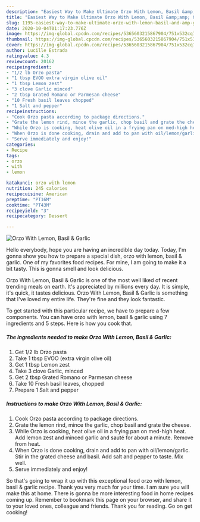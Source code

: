 ```yaml
---
description: "Easiest Way to Make Ultimate Orzo With Lemon, Basil &amp;amp; Garlic"
title: "Easiest Way to Make Ultimate Orzo With Lemon, Basil &amp;amp; Garlic"
slug: 1195-easiest-way-to-make-ultimate-orzo-with-lemon-basil-and-amp-garlic
date: 2020-10-04T01:17:23.776Z
image: https://img-global.cpcdn.com/recipes/5365603215867904/751x532cq70/orzo-with-lemon-basil-garlic-recipe-main-photo.jpg
thumbnail: https://img-global.cpcdn.com/recipes/5365603215867904/751x532cq70/orzo-with-lemon-basil-garlic-recipe-main-photo.jpg
cover: https://img-global.cpcdn.com/recipes/5365603215867904/751x532cq70/orzo-with-lemon-basil-garlic-recipe-main-photo.jpg
author: Lucille Estrada
ratingvalue: 4.3
reviewcount: 20162
recipeingredient:
- "1/2 lb Orzo pasta"
- "1 tbsp EVOO extra virgin olive oil"
- "1 tbsp Lemon zest"
- "3 clove Garlic minced"
- "2 tbsp Grated Romano or Parmesan cheese"
- "10 Fresh basil leaves chopped"
- "1 Salt and pepper"
recipeinstructions:
- "Cook Orzo pasta according to package directions."
- "Grate the lemon rind, mince the garlic, chop basil and grate the cheese."
- "While Orzo is cooking, heat olive oil in a frying pan on med-high heat. Add lemon zest and minced garlic and sauté for about a minute. Remove from heat."
- "When Orzo is done cooking, drain and add to pan with oil/lemon/garlic. Stir in the grated cheese and basil. Add salt and pepper to taste. Mix well."
- "Serve immediately and enjoy!"
categories:
- Recipe
tags:
- orzo
- with
- lemon

katakunci: orzo with lemon 
nutrition: 245 calories
recipecuisine: American
preptime: "PT16M"
cooktime: "PT43M"
recipeyield: "3"
recipecategory: Dessert

---
```



![Orzo With Lemon, Basil &amp; Garlic](https://img-global.cpcdn.com/recipes/5365603215867904/751x532cq70/orzo-with-lemon-basil-garlic-recipe-main-photo.jpg)

Hello everybody, hope you are having an incredible day today. Today, I'm gonna show you how to prepare a special dish, orzo with lemon, basil &amp; garlic. One of my favorites food recipes. For mine, I am going to make it a bit tasty. This is gonna smell and look delicious.

Orzo With Lemon, Basil &amp; Garlic is one of the most well liked of recent trending meals on earth. It's appreciated by millions every day. It is simple, it's quick, it tastes delicious. Orzo With Lemon, Basil &amp; Garlic is something that I've loved my entire life. They're fine and they look fantastic.




To get started with this particular recipe, we have to prepare a few components. You can have orzo with lemon, basil &amp; garlic using 7 ingredients and 5 steps. Here is how you cook that.

<!--inarticleads1-->

##### The ingredients needed to make Orzo With Lemon, Basil &amp; Garlic:

1. Get 1/2 lb Orzo pasta
1. Take 1 tbsp EVOO (extra virgin olive oil)
1. Get 1 tbsp Lemon zest
1. Take 3 clove Garlic, minced
1. Get 2 tbsp Grated Romano or Parmesan cheese
1. Take 10 Fresh basil leaves, chopped
1. Prepare 1 Salt and pepper




<!--inarticleads2-->

##### Instructions to make Orzo With Lemon, Basil &amp; Garlic:

1. Cook Orzo pasta according to package directions.
1. Grate the lemon rind, mince the garlic, chop basil and grate the cheese.
1. While Orzo is cooking, heat olive oil in a frying pan on med-high heat. Add lemon zest and minced garlic and sauté for about a minute. Remove from heat.
1. When Orzo is done cooking, drain and add to pan with oil/lemon/garlic. Stir in the grated cheese and basil. Add salt and pepper to taste. Mix well.
1. Serve immediately and enjoy!




So that's going to wrap it up with this exceptional food orzo with lemon, basil &amp; garlic recipe. Thank you very much for your time. I am sure you will make this at home. There is gonna be more interesting food in home recipes coming up. Remember to bookmark this page on your browser, and share it to your loved ones, colleague and friends. Thank you for reading. Go on get cooking!

